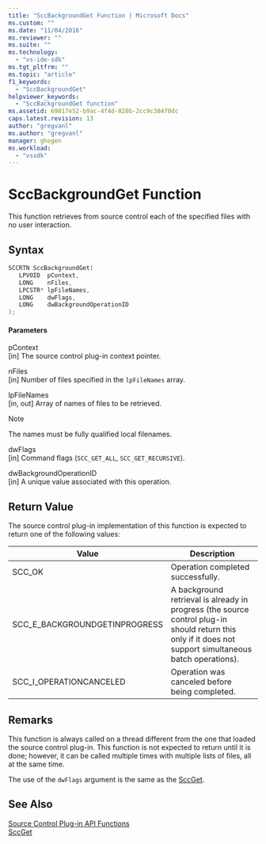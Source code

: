 ```yaml
---
title: "SccBackgroundGet Function | Microsoft Docs"
ms.custom: ""
ms.date: "11/04/2016"
ms.reviewer: ""
ms.suite: ""
ms.technology: 
  - "vs-ide-sdk"
ms.tgt_pltfrm: ""
ms.topic: "article"
f1_keywords: 
  - "SccBackgroundGet"
helpviewer_keywords: 
  - "SccBackgroundGet function"
ms.assetid: 69817e52-b9ac-4f4d-820b-2cc9c384f0dc
caps.latest.revision: 13
author: "gregvanl"
ms.author: "gregvanl"
manager: ghogen
ms.workload: 
  - "vssdk"
---
```

# SccBackgroundGet Function
This function retrieves from source control each of the specified files with no user interaction.  
  
## Syntax  
  
```cpp  
SCCRTN SccBackgroundGet(  
   LPVOID  pContext,  
   LONG    nFiles,  
   LPCSTR* lpFileNames,  
   LONG    dwFlags,  
   LONG    dwBackgroundOperationID  
);  
```  
  
#### Parameters  
 pContext  
 [in] The source control plug-in context pointer.  
  
 nFiles  
 [in] Number of files specified in the `lpFileNames` array.  
  
 lpFileNames  
 [in, out] Array of names of files to be retrieved.  
  
> [!NOTE]
>  The names must be fully qualified local filenames.  
  
 dwFlags  
 [in] Command flags (`SCC_GET_ALL`, `SCC_GET_RECURSIVE`).  
  
 dwBackgroundOperationID  
 [in] A unique value associated with this operation.  
  
## Return Value  
 The source control plug-in implementation of this function is expected to return one of the following values:  
  
|Value|Description|  
|-----------|-----------------|  
|SCC_OK|Operation completed successfully.|  
|SCC_E_BACKGROUNDGETINPROGRESS|A background retrieval is already in progress (the source control plug-in should return this only if it does not support simultaneous batch operations).|  
|SCC_I_OPERATIONCANCELED|Operation was canceled before being completed.|  
  
## Remarks  
 This function is always called on a thread different from the one that loaded the source control plug-in. This function is not expected to return until it is done; however, it can be called multiple times with multiple lists of files, all at the same time.  
  
 The use of the `dwFlags` argument is the same as the [SccGet](../extensibility/sccget-function.md).  
  
## See Also  
 [Source Control Plug-in API Functions](../extensibility/source-control-plug-in-api-functions.md)   
 [SccGet](../extensibility/sccget-function.md)